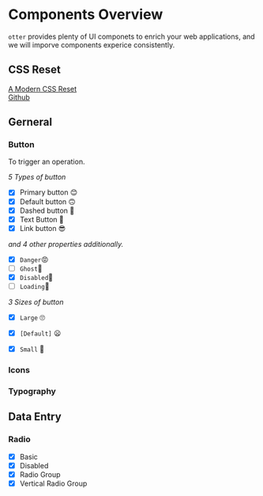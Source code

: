 # Components Overview

`otter` provides plenty of UI componets to enrich your web applications, and we will imporve components experice consistently.

## CSS Reset

[A Modern CSS Reset](https://piccalil.li/blog/a-modern-css-reset/, "Andy Bell link")   
[Github](https://github.com/hankchizljaw/modern-css-reset, "Github Repositories")

## Gerneral

### Button

To trigger an operation.

*5 Types of button*

- [X] Primary button 😊
- [X] Default button 🙃
- [X] Dashed button 🤪
- [X] Text Button 🤨
- [X] Link button 😎

*and 4 other properties additionally.*

- [X] `Danger`😡
- [ ] `Ghost`👻
- [X] `Disabled`🥶
- [ ] `Loading`🤩

*3 Sizes of button*

- [X] `Large` 🙄
- [X] `[Default]` 😦
- [X] `Small` 🥱


### Icons

### Typography

## Data Entry

### Radio

- [X] Basic
- [X] Disabled
- [X] Radio Group
- [X] Vertical Radio Group
